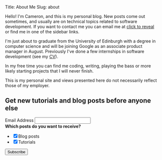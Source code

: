 Title: About Me
Slug: about

<script type="application/ld+json">
{
"@context": "http://www.schema.org",
"@type": "Person",
"@id": "https://www.cameronmacleod.com/#person",
"name": "Cameron MacLeod",
"nationality": "British",
"alumniOf": [
	{
	 "@type": "CollegeOrUniversity",
	 "name": "University of Edinburgh",
	 "sameAs": "https://en.wikipedia.org/wiki/University_of_Edinburgh"
	}
],
"gender": "Male",
"Description": "Developer",
"url": "https://www.cameronmacleod.com",
"image": "https://www.cameronmacleod.com/images/profile.jpg",
"sameAs": [
	"https://twitter.com/notexactlyawe",
	"https://www.linkedin.com/in/cameronjohnmacleod/",
	"https://github.com/notexactlyawe",
	"https://angel.co/u/cameron-macleod-2",
	"https://stackoverflow.com/users/1546934/cjm",
	"https://www.flickr.com/people/rotor132"
	]
}
</script>

<script>
var email;

function add_mailto() {
  const elem = document.getElementById("emailclick");
  elem.href = `mailto:${email}`;
}

function replace_email() {
  // short function to prevent spambots from scraping my email
  const domain = "gmail.com";
  const name = [16, 30, 18, 16, 31, 22, 28, 23, 66, 68, 67];
  const xor_with = 115;
  let constructed = "";
  name.forEach(function(i) {
    constructed += String.fromCharCode(i ^ xor_with);
  })
  email = `${constructed}@${domain}`;
  const elem = document.getElementById("emailclick");
  elem.text = email;
  // need to delay this so that the mailto gets added after the click, otherwise
  // an unexpected mail dialogue will popup
  window.setTimeout(add_mailto, 100);
}
</script>

Hello! I'm Cameron, and this is my personal blog. New posts come out sometimes, and usually are on technical topics related to software development. If you want to contact me you can email me at <a href="#" id="emailclick" onclick="replace_email()">click to reveal</a> or find me in one of the sidebar links.

I'm just about to graduate from the University of Edinburgh with a degree in computer science and will be joining Google as an associate product manager in August. Previously I've done a few internships in software development (see my [CV](/cv.pdf)).

In my free time you can find me coding, writing, playing the bass or more likely starting projects that I will never finish.

This is my personal site and views presented here do not necessarily reflect those of my employer.

<!-- Begin Mailchimp Signup Form -->
<div id="mc_embed_signup">
	<form action="https://cameronmacleod.us18.list-manage.com/subscribe/post?u=ee6251a0e7d61c20060602217&amp;id=f541a0bdba" method="post" id="mc-embedded-subscribe-form" name="mc-embedded-subscribe-form" class="validate" target="_blank" novalidate>
		<div id="mc_embed_signup_scroll">
			<h2>Get new tutorials and blog posts before anyone else</h2>
			<div class="mc-field-group">
				<label for="mce-EMAIL">Email Address </label>
				<input type="email" value="" name="EMAIL" class="required email" id="mce-EMAIL">
			</div>
			<div class="mc-field-group input-group">
			    <strong>Which posts do you want to receive?</strong>
			    <ul>
						<li><input type="checkbox" value="1" name="group[4534][1]" id="mce-group[4534]-4534-0" checked><label for="mce-group[4534]-4534-0">Blog posts</label></li>
						<li><input type="checkbox" value="2" name="group[4534][2]" id="mce-group[4534]-4534-1" checked><label for="mce-group[4534]-4534-1">Tutorials</label></li>
					</ul>
			</div>
			<div id="mce-responses" class="clear">
				<div class="response" id="mce-error-response" style="display:none"></div>
				<div class="response" id="mce-success-response" style="display:none"></div>
			</div>    <!-- real people should not fill this in and expect good things - do not remove this or risk form bot signups-->
			<div style="position: absolute; left: -5000px;" aria-hidden="true"><input type="text" name="b_ee6251a0e7d61c20060602217_f541a0bdba" tabindex="-1" value=""></div>
			<div class="clear"><input type="submit" value="Subscribe" name="subscribe" id="mc-embedded-subscribe" class="button"></div>
		</div>
	</form>
</div>
<script type='text/javascript' src='//s3.amazonaws.com/downloads.mailchimp.com/js/mc-validate.js'></script><script type='text/javascript'>(function($) {window.fnames = new Array(); window.ftypes = new Array();fnames[0]='EMAIL';ftypes[0]='email';fnames[1]='FNAME';ftypes[1]='text';fnames[2]='LNAME';ftypes[2]='text';fnames[3]='ADDRESS';ftypes[3]='address';fnames[4]='PHONE';ftypes[4]='phone';fnames[5]='BIRTHDAY';ftypes[5]='birthday';}(jQuery));var $mcj = jQuery.noConflict(true);</script>
<!--End mc_embed_signup-->
